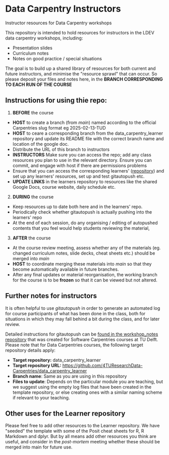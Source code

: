 # Data Carpentry Instructors

Instructor resources for Data Carpentry workshops

This repository is intended to hold resources for instructors in the LDEV data carpentry workshops, including:

- Presentation slides
- Curriculum notes
- Notes on good practice / special situations

The goal is to build up a shared library of resources for both current and future instructors, and minimise the "resource sprawl" that can occur.
So please deposit your files and notes here, in the **BRANCH CORRESPONDING TO EACH RUN OF THE COURSE**

## Instructions for using thie repo:

1. **BEFORE** the course
  - **HOST** to create a branch (from *main*) named according to the official Carpentries slug format eg 2025-02-13-TUD
  - **HOST** to ceare a corresponding branch from the data_carpentry_learner repository and update its README file with the correct branch name and location of the google doc.
  - Distribute the URL of this branch to instructors
  - **INSTRUCTORS** Make sure you can access the repo; add any class resources you plan to use in the relevant directory. Ensure you can commit, and engage with host if there are permissions problems
  - Ensure that you can access the corresponding learners'  ([repository](https://github.com/4TUResearchData-Carpentries/data_carpentry_learners)) and set up any learners' resources, set up and test gitautopush etc.
  - **UPDATE LINKS** in the learners repository to resources like the shared Google Docs, course website, daily schedule etc.
2. **DURING** the course
  - Keep resources up to date both here and in the learners' repo.
  - Periodically check whether gitautopush is actually pushing into the learners' repo
  - At the end of each session, do any organising / editing of autopushed contents that you feel would help students reviewing the material,
3. **AFTER** the course
  - At the course review meeting, assess whether any of the materials (eg. changed curriculum notes, slide decks, cheat sheets etc.) should be merged into *main*
  - **HOST** to coordinate merging these materials into *main* so that they become automatically available in future branches.
  - After any final updates or material reorganisation, the working branch for the course is to be **frozen** so that it can be viewed but not altered.

 ## Further notes for instructors

 It is often helpful to use *gitautopush* in order to generate an automated log for course participants of what has been done in the class, both for
 situations in which they may fall behind a bit during the class, and for later review.

 Detailed instructions for gitautopush can be [found in the workshop_notes repository](https://github.com/4TUResearchData-Carpentries/workshop_notes) that was created
 for Software Carpentries courses at TU Delft. Please note that for Data Carpentries courses, the following target repository details apply:

 - **Target repository:** data_carpentry_learner
 - **Target repository URL:** https://github.com/4TUResearchData-Carpentries/data_carpentry_learner
 - **Branch name**: Same as you are using in this repository
 - **Files to update**:  Depends on the particular module you are teaching, but we suggest using the empty log files that have been created in the template repository, or else creating ones with a similar naming scheme if relevant to your teaching.

## Other uses for the Learner repository

Please feel free to add other resources to the Learner repository.  We have "seeded" the template with some of the Posit
cheat sheets for R, R Markdown and dplyr.  But by all means add other resources you think are useful, and consider in the *post-mortem* meeting whether these should be merged into main for future use.
